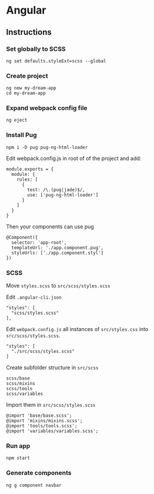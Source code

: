 # Angular
## Instructions

### Set globally to SCSS

    ng set defaults.styleExt=scss --global

### Create project

    ng new my-dream-app
    cd my-dream-app


### Expand webpack config file

    ng eject


### Install Pug

    npm i -D pug pug-ng-html-loader

Edit webpack.config.js in root of of the project and add:

    module.exports = {
      module: {
        rules: [
          {
            test: /\.(pug|jade)$/,
            use: ['pug-ng-html-loader']
          }
        ]
      }
    }

Then your components can use pug

    @Component({
      selector: 'app-root',
      templateUrl: './app.component.pug',
      styleUrls: ['./app.component.styl']
    })



### SCSS
Move `styles.scss` to `src/scss/styles.scss`

Edit `.angular-cli.json`

    "styles": [
      "scss/styles.scss"
    ],
      
Edit `webpack.config.js` all instances of `src/styles.css` into `src/scss/styles.scss`.

    "styles": [
      "./src/scss/styles.scss"
    ]
    
Create subfolder structure in `src/scss`

    scss/base
    scss/mixins
    scss/tools
    scss/variables
    
Import them in `src/scss/styles.scss`

    @import 'base/base.scss';
    @import 'mixins/mixins.scss';
    @import 'tools/tools.scss';
    @import 'variables/variables.scss';



### Run app
`npm start`


### Generate components
`ng g component navbar`
